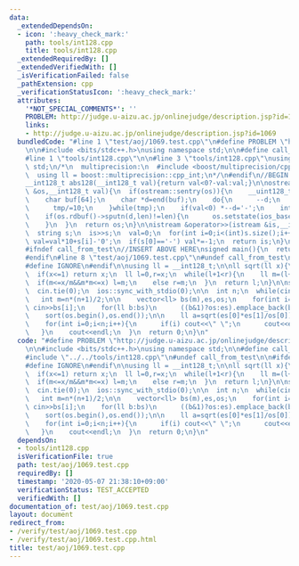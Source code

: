 ```yaml
---
data:
  _extendedDependsOn:
  - icon: ':heavy_check_mark:'
    path: tools/int128.cpp
    title: tools/int128.cpp
  _extendedRequiredBy: []
  _extendedVerifiedWith: []
  _isVerificationFailed: false
  _pathExtension: cpp
  _verificationStatusIcon: ':heavy_check_mark:'
  attributes:
    '*NOT_SPECIAL_COMMENTS*': ''
    PROBLEM: http://judge.u-aizu.ac.jp/onlinejudge/description.jsp?id=1069
    links:
    - http://judge.u-aizu.ac.jp/onlinejudge/description.jsp?id=1069
  bundledCode: "#line 1 \"test/aoj/1069.test.cpp\"\n#define PROBLEM \"http://judge.u-aizu.ac.jp/onlinejudge/description.jsp?id=1069\"\
    \n\n#include <bits/stdc++.h>\nusing namespace std;\n\n#define call_from_test\n\
    #line 1 \"tools/int128.cpp\"\n\n#line 3 \"tools/int128.cpp\"\nusing namespace\
    \ std;\n/*\n  multiprecision:\n  #include <boost/multiprecision/cpp_int.hpp>\n\
    \  using ll = boost::multiprecision::cpp_int;\n*/\n#endif\n//BEGIN CUT HERE\n\
    __int128_t abs128(__int128_t val){return val<0?-val:val;}\n\nostream &operator<<(ostream\
    \ &os,__int128_t val){\n  if(ostream::sentry(os)){\n    __uint128_t tmp=abs128(val);\n\
    \    char buf[64];\n    char *d=end(buf);\n    do{\n      --d;\n      *d=char(tmp%10+'0');\n\
    \      tmp/=10;\n    }while(tmp);\n    if(val<0) *--d='-';\n    int len=end(buf)-d;\n\
    \    if(os.rdbuf()->sputn(d,len)!=len){\n      os.setstate(ios_base::badbit);\n\
    \    }\n  }\n  return os;\n}\n\nistream &operator>>(istream &is,__int128_t &val){\n\
    \  string s;\n  is>>s;\n  val=0;\n  for(int i=0;i<(int)s.size();i++)\n    if(isdigit(s[i]))\
    \ val=val*10+s[i]-'0';\n  if(s[0]=='-') val*=-1;\n  return is;\n}\n//END CUT HERE\n\
    #ifndef call_from_test\n//INSERT ABOVE HERE\nsigned main(){\n  return 0;\n}\n\
    #endif\n#line 8 \"test/aoj/1069.test.cpp\"\n#undef call_from_test\n\n#ifdef SANITIZE\n\
    #define IGNORE\n#endif\n\nusing ll = __int128_t;\n\nll sqrt(ll x){\n  assert(x>=0);\n\
    \  if(x<=1) return x;\n  ll l=0,r=x;\n  while(l+1<r){\n    ll m=(l+r)>>1;\n  \
    \  if(m<=x/m&&m*m<=x) l=m;\n    else r=m;\n  }\n  return l;\n}\n\nsigned main(){\n\
    \  cin.tie(0);\n  ios::sync_with_stdio(0);\n\n  int n;\n  while(cin>>n,n){\n \
    \   int m=n*(n+1)/2;\n\n    vector<ll> bs(m),es,os;\n    for(int i=0;i<m;i++)\
    \ cin>>bs[i];\n    for(ll b:bs)\n      ((b&1)?os:es).emplace_back(b);\n\n    sort(es.begin(),es.end());\n\
    \    sort(os.begin(),os.end());\n\n    ll a=sqrt(es[0]*es[1]/os[0]);\n    cout<<a<<endl;\n\
    \    for(int i=0;i<n;i++){\n      if(i) cout<<\" \";\n      cout<<es[i]/a;\n \
    \   }\n    cout<<endl;\n  }\n  return 0;\n}\n"
  code: "#define PROBLEM \"http://judge.u-aizu.ac.jp/onlinejudge/description.jsp?id=1069\"\
    \n\n#include <bits/stdc++.h>\nusing namespace std;\n\n#define call_from_test\n\
    #include \"../../tools/int128.cpp\"\n#undef call_from_test\n\n#ifdef SANITIZE\n\
    #define IGNORE\n#endif\n\nusing ll = __int128_t;\n\nll sqrt(ll x){\n  assert(x>=0);\n\
    \  if(x<=1) return x;\n  ll l=0,r=x;\n  while(l+1<r){\n    ll m=(l+r)>>1;\n  \
    \  if(m<=x/m&&m*m<=x) l=m;\n    else r=m;\n  }\n  return l;\n}\n\nsigned main(){\n\
    \  cin.tie(0);\n  ios::sync_with_stdio(0);\n\n  int n;\n  while(cin>>n,n){\n \
    \   int m=n*(n+1)/2;\n\n    vector<ll> bs(m),es,os;\n    for(int i=0;i<m;i++)\
    \ cin>>bs[i];\n    for(ll b:bs)\n      ((b&1)?os:es).emplace_back(b);\n\n    sort(es.begin(),es.end());\n\
    \    sort(os.begin(),os.end());\n\n    ll a=sqrt(es[0]*es[1]/os[0]);\n    cout<<a<<endl;\n\
    \    for(int i=0;i<n;i++){\n      if(i) cout<<\" \";\n      cout<<es[i]/a;\n \
    \   }\n    cout<<endl;\n  }\n  return 0;\n}\n"
  dependsOn:
  - tools/int128.cpp
  isVerificationFile: true
  path: test/aoj/1069.test.cpp
  requiredBy: []
  timestamp: '2020-05-07 21:38:10+09:00'
  verificationStatus: TEST_ACCEPTED
  verifiedWith: []
documentation_of: test/aoj/1069.test.cpp
layout: document
redirect_from:
- /verify/test/aoj/1069.test.cpp
- /verify/test/aoj/1069.test.cpp.html
title: test/aoj/1069.test.cpp
---
```

